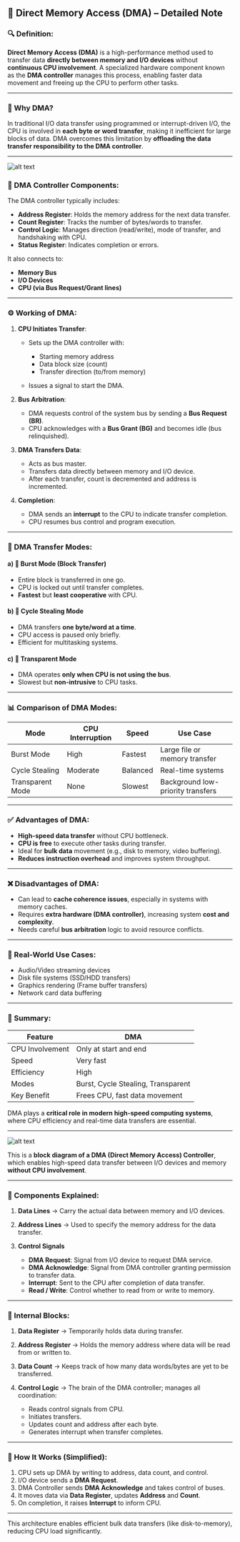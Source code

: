 

## 📌 Direct Memory Access (DMA) – Detailed Note

### 🔍 Definition:

**Direct Memory Access (DMA)** is a high-performance method used to transfer data **directly between memory and I/O devices** without **continuous CPU involvement**. A specialized hardware component known as the **DMA controller** manages this process, enabling faster data movement and freeing up the CPU to perform other tasks.

---

### 🧠 Why DMA?

In traditional I/O data transfer using programmed or interrupt-driven I/O, the CPU is involved in **each byte or word transfer**, making it inefficient for large blocks of data. DMA overcomes this limitation by **offloading the data transfer responsibility to the DMA controller**.

---

![alt text](image-63.png)


### 🧱 DMA Controller Components:

The DMA controller typically includes:

* **Address Register**: Holds the memory address for the next data transfer.
* **Count Register**: Tracks the number of bytes/words to transfer.
* **Control Logic**: Manages direction (read/write), mode of transfer, and handshaking with CPU.
* **Status Register**: Indicates completion or errors.

It also connects to:

* **Memory Bus**
* **I/O Devices**
* **CPU (via Bus Request/Grant lines)**

---

### ⚙️ Working of DMA:

1. **CPU Initiates Transfer**:

   * Sets up the DMA controller with:

     * Starting memory address
     * Data block size (count)
     * Transfer direction (to/from memory)
   * Issues a signal to start the DMA.

2. **Bus Arbitration**:

   * DMA requests control of the system bus by sending a **Bus Request (BR)**.
   * CPU acknowledges with a **Bus Grant (BG)** and becomes idle (bus relinquished).

3. **DMA Transfers Data**:

   * Acts as bus master.
   * Transfers data directly between memory and I/O device.
   * After each transfer, count is decremented and address is incremented.

4. **Completion**:

   * DMA sends an **interrupt** to the CPU to indicate transfer completion.
   * CPU resumes bus control and program execution.

---

### 🔁 DMA Transfer Modes:

#### a) 🚀 Burst Mode (Block Transfer)

* Entire block is transferred in one go.
* CPU is locked out until transfer completes.
* **Fastest** but **least cooperative** with CPU.

#### b) 🔄 Cycle Stealing Mode

* DMA transfers **one byte/word at a time**.
* CPU access is paused only briefly.
* Efficient for multitasking systems.

#### c) 🫥 Transparent Mode

* DMA operates **only when CPU is not using the bus**.
* Slowest but **non-intrusive** to CPU tasks.

---

### 📊 Comparison of DMA Modes:

| Mode             | CPU Interruption | Speed    | Use Case                          |
| ---------------- | ---------------- | -------- | --------------------------------- |
| Burst Mode       | High             | Fastest  | Large file or memory transfer     |
| Cycle Stealing   | Moderate         | Balanced | Real-time systems                 |
| Transparent Mode | None             | Slowest  | Background low-priority transfers |

---

### ✅ Advantages of DMA:

* **High-speed data transfer** without CPU bottleneck.
* **CPU is free** to execute other tasks during transfer.
* Ideal for **bulk data** movement (e.g., disk to memory, video buffering).
* **Reduces instruction overhead** and improves system throughput.

---

### ❌ Disadvantages of DMA:

* Can lead to **cache coherence issues**, especially in systems with memory caches.
* Requires **extra hardware (DMA controller)**, increasing system **cost and complexity**.
* Needs careful **bus arbitration** logic to avoid resource conflicts.

---

### 🧷 Real-World Use Cases:

* Audio/Video streaming devices
* Disk file systems (SSD/HDD transfers)
* Graphics rendering (Frame buffer transfers)
* Network card data buffering

---

### 🧠 Summary:

| Feature         | DMA                                |
| --------------- | ---------------------------------- |
| CPU Involvement | Only at start and end              |
| Speed           | Very fast                          |
| Efficiency      | High                               |
| Modes           | Burst, Cycle Stealing, Transparent |
| Key Benefit     | Frees CPU, fast data movement      |

DMA plays a **critical role in modern high-speed computing systems**, where CPU efficiency and real-time data transfers are essential.


---

![alt text](image-66.png)

This is a **block diagram of a DMA (Direct Memory Access) Controller**, which enables high-speed data transfer between I/O devices and memory **without CPU involvement**.

---

### 🔹 Components Explained:

1. **Data Lines**
   → Carry the actual data between memory and I/O devices.

2. **Address Lines**
   → Used to specify the memory address for the data transfer.

3. **Control Signals**

   * **DMA Request**: Signal from I/O device to request DMA service.
   * **DMA Acknowledge**: Signal from DMA controller granting permission to transfer data.
   * **Interrupt**: Sent to the CPU after completion of data transfer.
   * **Read / Write**: Control whether to read from or write to memory.

---

### 🔹 Internal Blocks:

1. **Data Register**
   → Temporarily holds data during transfer.

2. **Address Register**
   → Holds the memory address where data will be read from or written to.

3. **Data Count**
   → Keeps track of how many data words/bytes are yet to be transferred.

4. **Control Logic**
   → The brain of the DMA controller; manages all coordination:

   * Reads control signals from CPU.
   * Initiates transfers.
   * Updates count and address after each byte.
   * Generates interrupt when transfer completes.

---

### 🔄 How It Works (Simplified):

1. CPU sets up DMA by writing to address, data count, and control.
2. I/O device sends a **DMA Request**.
3. DMA Controller sends **DMA Acknowledge** and takes control of buses.
4. It moves data via **Data Register**, updates **Address** and **Count**.
5. On completion, it raises **Interrupt** to inform CPU.

---

This architecture enables efficient bulk data transfers (like disk-to-memory), reducing CPU load significantly.
